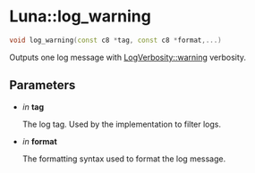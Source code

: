 # Luna::log_warning

```c++
void log_warning(const c8 *tag, const c8 *format,...)
```

Outputs one log message with [LogVerbosity::warning](group___runtime_log_1ggaaa645d680acae5981bbcd34580811bf2a7b83d3f08fa392b79e3f553b585971cd.md) verbosity. 



## Parameters
* *in* **tag**

    The log tag. Used by the implementation to filter logs. 

* *in* **format**

    The formatting syntax used to format the log message. 

